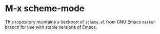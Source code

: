 # M-x scheme-mode

This repository maintains a backport of `scheme.el` from GNU Emacs
`master` branch for use with stable versions of Emacs.
